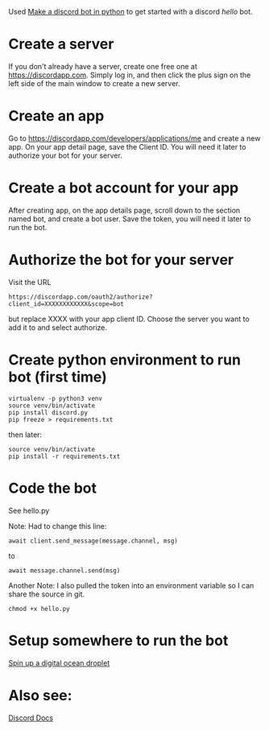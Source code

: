 Used [Make a discord bot in python](https://www.devdungeon.com/content/make-discord-bot-python) to get started with a discord *hello* bot.

# Create a server
If you don't already have a server, create one free one at https://discordapp.com. Simply log in, and then click the plus sign on the left side of the main window to create a new server.

# Create an app
Go to https://discordapp.com/developers/applications/me and create a new app. On your app detail page, save the Client ID. You will need it later to authorize your bot for your server.

# Create a bot account for your app
After creating app, on the app details page, scroll down to the section named bot, and create a bot user. Save the token, you will need it later to run the bot.

# Authorize the bot for your server
Visit the URL

    https://discordapp.com/oauth2/authorize?client_id=XXXXXXXXXXXX&scope=bot
    
but replace XXXX with your app client ID. Choose the server you want to add it to and select authorize.

# Create python environment to run bot (first time)

    virtualenv -p python3 venv
    source venv/bin/activate
    pip install discord.py
    pip freeze > requirements.txt

then later:

    source venv/bin/activate
    pip install -r requirements.txt


# Code the bot
See hello.py

Note: Had to change this line:

    await client.send_message(message.channel, msg)

to

    await message.channel.send(msg)

Another Note: I also pulled the token into an environment variable so I can share the source in git.

    chmod +x hello.py

# Setup somewhere to run the bot
[Spin up a digital ocean droplet](DO.md)

# Also see:
[Discord Docs](https://discordpy.readthedocs.io)
